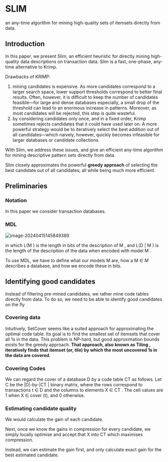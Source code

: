 # SLIM

an any-time algorithm for mining high-quality sets of itemsets directly from data.

## Introduction

In this paper, we present Slim, an efficient heuristic for directly mining high-quality data descriptions on transaction data. Slim is a fast, one-phase, any-time alternative to Krimp.

Drawbacks of KRIMP:

1. mining candidates is expensive. As more candidates correspond to a larger search space, lower support thresholds correspond to better final results. Often, however, it is difficult to keep the number of candidates feasible—for large and dense databases especially, a small drop of the threshold can lead to an enormous increase in patterns. Moreover, as most candidates will be rejected, this step is quite wasteful.
2. by considering candidates only once, and in a fixed order, Krimp sometimes rejects candidates that it could have used later on. A more powerful strategy would be to iteratively select the best addition out of all candidates—which naively, however, quickly becomes infeasible for larger databases or candidate collections.

With Slim, we address these issues, and give an efficient any-time algorithm for mining descriptive pattern sets directly from data.

Slim closely approximates the powerful **greedy approach** of selecting the best candidate out of all candidates; all while being much more efficient.

## Preliminaries

### Notation

In this paper we consider transaction databases.

### MDL

![image-20240415145849389](C:/Users/enzoc/AppData/Roaming/Typora/typora-user-images/image-20240415145849389.png)

in which L(M ) is the length in bits of the description of M , and L(D | M ) is the length of the description of the data when encoded with model M .

To use MDL, we have to define what our models M are, how a M ∈ *M* describes a database, and how we encode these in bits.

## Identifying good candidates

Instead of filtering pre-mined candidates, we rather mine code tables directly from data. To do so, we need to be able to identify good candidates on the fly

### Covering data

Intuitively, SetCover seems like a suited approach for approximating the optimal code table. Its goal is to find the smallest set of itemsets that cover all 1s in the data. This problem is NP-hard, but good approximation bounds exists for the greedy approach. **That approach, also known as Tiling , iteratively finds that itemset (or, tile) by which the most uncovered 1s in the data are covered.**

### Covering Codes

We can regard the cover of a database D by a code table CT as follows. Let C be the |D|-by-|CT | binary matrix, where the rows correspond to transactions t ∈ D and the columns to elements X ∈ CT . The cell values are 1 when X ∈ cover (t), and 0 otherwise.

### Estimating candidate quality

We would calculate the gain of each candidate. 

Next, once we know the gains in compression for every candidate, we simply locally optimise and accept that X into CT which maximises compression.

Instead, we can estimate the gain first, and only calculate exact gain for the best estimated candidate.